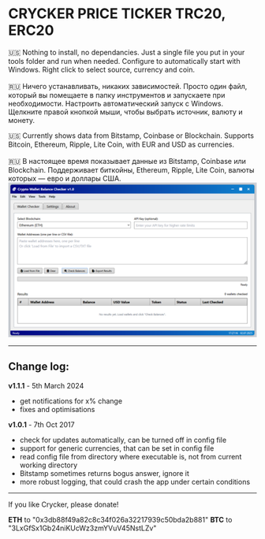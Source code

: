 # CRYCKER PRICE TICKER TRC20, ERC20
🇺🇸 Nothing to install, no dependancies. Just a single file you put in your tools folder and run when needed. Configure to automatically start with Windows. Right click to select source, currency and coin.<br><br>
🇷🇺 Ничего устанавливать, никаких зависимостей. Просто один файл, который вы помещаете в папку инструментов и запускаете при необходимости. Настроить автоматический запуск
с Windows. Щелкните правой кнопкой мыши, чтобы выбрать источник, валюту и монету.

<!-- ![Crycker](https://raw.githubusercontent.com/davidvidmar/Crycker/Cryker.png#floatright) -->

🇺🇸 Currently shows data from Bitstamp, Coinbase or Blockchain. Supports Bitcoin, Ethereum, Ripple, Lite Coin, with EUR and USD as currencies.<br><br>
🇷🇺 В настоящее время показывает данные из Bitstamp, Coinbase или Blockchain. Поддерживает биткойны, Ethereum, Ripple, Lite Coin, валюты которых — евро и доллары США.<br>
![Crycker Settings](CHECKER.PNG)

---

## Change log: ##

**v1.1.1** - 5th March 2024 
* get notifications for x% change
* fixes and optimisations

**v1.0.1** - 7th Oct 2017 
* check for updates automatically, can be turned off in config file
* support for generic currencies, that can be set in config file
* read config file from directory where executable is, not from current working directory
* Bitstamp sometimes returns bogus answer, ignore it
* more robust logging, that could crash the app under certain conditions

---

If you like Crycker, please donate! 

**ETH** to "0x3db88f49a82c8c34f026a32217939c50bda2b881"
**BTC** to "3LxGfSx1Gb24niKUcWz3zmYVuV45NstLZv" 
